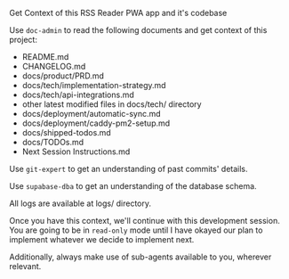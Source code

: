 Get Context of this RSS Reader PWA app and it's codebase

Use `doc-admin` to read the following documents and get context of this project:

- README.md
- CHANGELOG.md
- docs/product/PRD.md
- docs/tech/implementation-strategy.md
- docs/tech/api-integrations.md
- other latest modified files in docs/tech/ directory
- docs/deployment/automatic-sync.md
- docs/deployment/caddy-pm2-setup.md
- docs/shipped-todos.md
- docs/TODOs.md
- Next Session Instructions.md

Use `git-expert` to get an understanding of past commits' details.

Use `supabase-dba` to get an understanding of the database schema.

All logs are available at logs/ directory.

Once you have this context, we'll continue with this development session. You are going to be in `read-only` mode until I have okayed our plan to implement whatever we decide to implement next.

Additionally, always make use of sub-agents available to you, wherever relevant.
